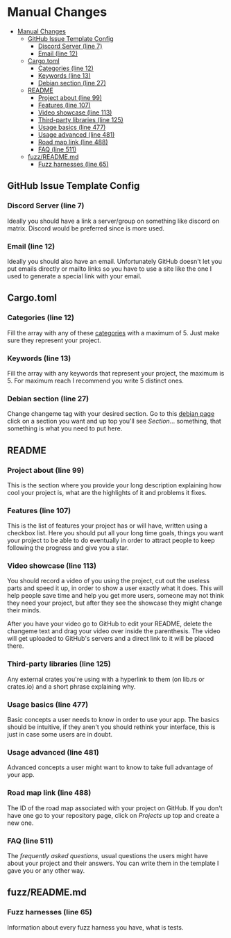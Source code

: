 # Manual Changes

<!--toc:start-->

- [Manual Changes](#manual-changes)
  - [GitHub Issue Template Config](#github-issue-template-config)
    - [Discord Server (line 7)](#discord-server-line-7)
    - [Email (line 12)](#email-line-12)
  - [Cargo.toml](#cargotoml)
    - [Categories (line 12)](#categories-line-12)
    - [Keywords (line 13)](#keywords-line-13)
    - [Debian section (line 27)](#debian-section-line-27)
  - [README](#readme)
    - [Project about (line 99)](#project-about-line-99)
    - [Features (line 107)](#features-line-107)
    - [Video showcase (line 113)](#video-showcase-line-113)
    - [Third-party libraries (line 125)](#third-party-libraries-line-125)
    - [Usage basics (line 477)](#usage-basics-line-477)
    - [Usage advanced (line 481)](#usage-advanced-line-481)
    - [Road map link (line 488)](#road-map-link-line-488)
    - [FAQ (line 511)](#faq-line-511)
  - [fuzz/README.md](#fuzzreadmemd)
    - [Fuzz harnesses (line 65)](#fuzz-harnesses-line-65)

<!--toc:end-->

## GitHub Issue Template Config

### Discord Server (line 7)

Ideally you should have a link a server/group on something like discord on
matrix. Discord would be preferred since is more used.

### Email (line 12)

Ideally you should also have an email. Unfortunately GitHub doesn't let you put
emails directly or mailto links so you have to use a site like the one I used
to generate a special link with your email.

## Cargo.toml

### Categories (line 12)

Fill the array with any of these [categories](https://crates.io/category_slugs)
with a maximum of 5. Just make sure they represent your project.

### Keywords (line 13)

Fill the array with any keywords that represent your project, the maximum is 5.
For maximum reach I recommend you write 5 distinct ones.

### Debian section (line 27)

Change changeme tag with your desired section. Go to this
[debian page](https://packages.debian.org/bookworm/) click on a section you want
and up top you'll see _Section_… something, that something is what you need to
put here.

## README

### Project about (line 99)

This is the section where you provide your long description explaining how cool
your project is, what are the highlights of it and problems it fixes.

### Features (line 107)

This is the list of features your project has or will have, written using a
checkbox list. Here you should put all your long time goals, things you want
your project to be able to do eventually in order to attract people to keep
following the progress and give you a star.

### Video showcase (line 113)

You should record a video of you using the project, cut out the useless parts
and speed it up, in order to show a user exactly what it does. This will help
people save time and help you get more users, someone may not think they need
your project, but after they see the showcase they might change their minds.

After you have your video go to GitHub to edit your README, delete the changeme
text and drag your video over inside the parenthesis. The video will get
uploaded to GitHub's servers and a direct link to it will be placed there.

### Third-party libraries (line 125)

Any external crates you're using with a hyperlink to them (on lib.rs or
crates.io) and a short phrase explaining why.

### Usage basics (line 477)

Basic concepts a user needs to know in order to use your app. The basics should
be intuitive, if they aren't you should rethink your interface, this is just in
case some users are in doubt.

### Usage advanced (line 481)

Advanced concepts a user might want to know to take full advantage of your app.

### Road map link (line 488)

The ID of the road map associated with your project on GitHub. If you don't have
one go to your repository page, click on _Projects_ up top and create a new one.

### FAQ (line 511)

The _frequently asked questions_, usual questions the users might have about
your project and their answers. You can write them in the template I gave you or
any other way.

## fuzz/README.md

### Fuzz harnesses (line 65)

Information about every fuzz harness you have, what is tests.
